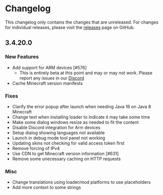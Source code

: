 # Changelog

This changelog only contains the changes that are unreleased. For changes for individual releases, please visit the
[releases](https://github.com/ATLauncher/ATLauncher/releases) page on GitHub.

## 3.4.20.0

### New Features
- Add support for ARM devices [#576]
  - This is entirely beta at this point and may or may not work. Please report any issues in our [Discord](https://atl.pw/discord)
- Cache Minecraft version manifests

### Fixes
- Clarify the error popup after launch when needing Java 16 on Java 8 Minecraft
- Change text when installing loader to indicate it may take some time
- Make some dialog windows resize as needed to fit the content
- Disable Discord integration for Arm devices
- Setup dialog showing languages not available
- Launch in debug mode tool panel not working
- Updating skins not checking for valid access token first
- Remove forcing of IPv4
- Use CDN to get Minecraft version information [#631]
- Remove some unecessary caching on HTTP requests

### Misc
- Change translations using loader/mod platforms to use placeholders
- Add more context to some strings

